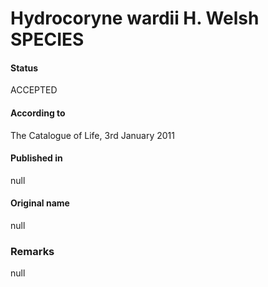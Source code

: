 Hydrocoryne wardii H. Welsh SPECIES
=======

#### Status
ACCEPTED

#### According to
The Catalogue of Life, 3rd January 2011

#### Published in
null

#### Original name
null

### Remarks
null